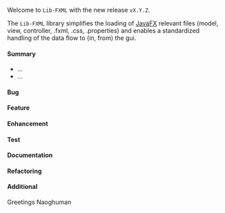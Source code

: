 Welcome to `Lib-FXML` with the new release `vX.Y.Z`.

The `Lib-FXML` library simplifies the loading of [JavaFX] relevant files (model, 
view, controller, .fxml, .css, .properties) and enables a standardized handling 
of the data flow to (in, from) the gui.



#### Summary
* ...
* ...



#### Bug



#### Feature



#### Enhancement



#### Test



#### Documentation



#### Refactoring



#### Additional



Greetings
Naoghuman



[//]: # (Issues which will be integrated in this release)



[//]: # (Links)
[JavaFX]:http://docs.oracle.com/javase/8/javase-clienttechnologies.htm
